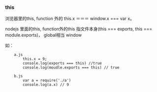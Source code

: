 ### this

浏览器里的this, function 外的 this.x ＝＝＝ window.x === var x。

nodejs 里面的this, function外的this 指文件本身(this === exports, this === module.exports)，
global相当 window


如：
```
    a.js
        this.x = 9;
        console.log(exports === this) //true
        console.log(moudle.exports === this) // true

    b.js 
        var a = require('./a') 
        console.log(a.x) // 9    

```


